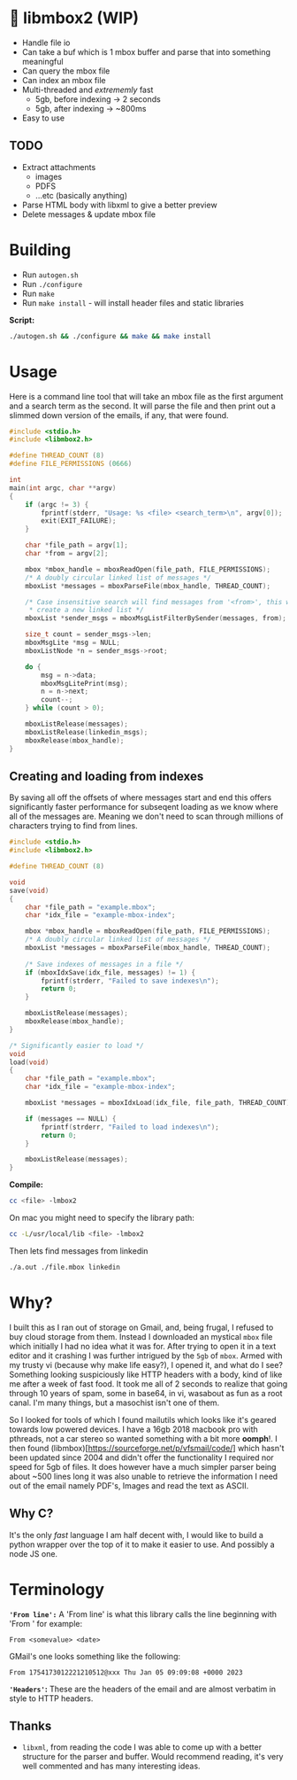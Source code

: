 # 📧 libmbox2 (WIP)
- Handle file io
- Can take a buf which is 1 mbox buffer and parse that into something meaningful
- Can query the mbox file
- Can index an mbox file
- Multi-threaded and _extrememly_ fast
    - 5gb, before indexing -> 2 seconds
    - 5gb, after indexing -> ~800ms
- Easy to use

## TODO
- Extract attachments
    - images
    - PDFS
    - ...etc (basically anything)
- Parse HTML body with libxml to give a better preview
- Delete messages & update mbox file

# Building
- Run `autogen.sh`
- Run `./configure`
- Run `make`
- Run `make install` - will install header files and static libraries

__Script:__
```sh
./autogen.sh && ./configure && make && make install
```

# Usage
Here is a command line tool that will take an mbox file as the first argument
and a search term as the second. It will parse the file and then print out a
slimmed down version of the emails, if any, that were found.

```c
#include <stdio.h>
#include <libmbox2.h>

#define THREAD_COUNT (8)
#define FILE_PERMISSIONS (0666)

int
main(int argc, char **argv)
{ 
    if (argc != 3) {
        fprintf(stderr, "Usage: %s <file> <search_term>\n", argv[0]);
        exit(EXIT_FAILURE);
    }

    char *file_path = argv[1];
    char *from = argv[2];

    mbox *mbox_handle = mboxReadOpen(file_path, FILE_PERMISSIONS);
    /* A doubly circular linked list of messages */
    mboxList *messages = mboxParseFile(mbox_handle, THREAD_COUNT);

    /* Case insensitive search will find messages from '<from>', this will
     * create a new linked list */
    mboxList *sender_msgs = mboxMsgListFilterBySender(messages, from);

    size_t count = sender_msgs->len;
    mboxMsgLite *msg = NULL;
    mboxListNode *n = sender_msgs->root;

    do {
        msg = n->data;
        mboxMsgLitePrint(msg);
        n = n->next;
        count--;
    } while (count > 0);

    mboxListRelease(messages);
    mboxListRelease(linkedin_msgs);
    mboxRelease(mbox_handle);
}
```
## Creating and loading from indexes
By saving all off the offsets of where messages start and end this offers
significantly faster performance for subseqent loading as we know where all of
the messages are. Meaning we don't need to scan through millions of characters
trying to find from lines.

```c
#include <stdio.h>
#include <libmbox2.h>

#define THREAD_COUNT (8)

void
save(void)
{
    char *file_path = "example.mbox";
    char *idx_file = "example-mbox-index";

    mbox *mbox_handle = mboxReadOpen(file_path, FILE_PERMISSIONS);
    /* A doubly circular linked list of messages */
    mboxList *messages = mboxParseFile(mbox_handle, THREAD_COUNT);
    
    /* Save indexes of messages in a file */
    if (mboxIdxSave(idx_file, messages) != 1) {
        fprintf(strderr, "Failed to save indexes\n");
        return 0;
    }

    mboxListRelease(messages);
    mboxRelease(mbox_handle);
}

/* Significantly easier to load */
void
load(void)
{
    char *file_path = "example.mbox";
    char *idx_file = "example-mbox-index";

    mboxList *messages = mboxIdxLoad(idx_file, file_path, THREAD_COUNT);

    if (messages == NULL) {
        fprintf(strderr, "Failed to load indexes\n");
        return 0;
    }

    mboxListRelease(messages);
}

```


__Compile:__
```sh
cc <file> -lmbox2
```

On mac you might need to specify the library path:

```sh
cc -L/usr/local/lib <file> -lmbox2
```

Then lets find messages from linkedin

```sh
./a.out ./file.mbox linkedin
```

# Why?
I built this as I ran out of storage on Gmail, and, being frugal, I refused
to buy cloud storage from them. Instead I downloaded an mystical `mbox` file which
initially I had no idea what it was for. After trying to open it in a text
editor and it crashing I was further intrigued by the `5gb` of `mbox`.
Armed with my trusty vi (because why make life easy?), I opened it, and what do
I see? Something looking suspiciously like HTTP headers with a body, kind of 
like me after a week of fast food. It took me all of 2 seconds to realize that 
going through 10 years of spam, some in base64, in vi, wasabout as fun as a
root canal. I'm many things, but a masochist isn't one of them.

So I looked for tools of which I found mailutils which looks like it's geared
towards low powered devices. I have a 16gb 2018 macbook pro with pthreads, not 
a car stereo so wanted something with a bit more **oomph**!. I then found
(libmbox)[https://sourceforge.net/p/vfsmail/code/] which
hasn't been updated since 2004 and didn't offer the functionality I required nor
speed for 5gb of files. It does however have a much simpler parser being about
~500 lines long it was also unable to retrieve the information I need out of 
the email namely PDF's, Images and read the text as ASCII.

## Why C?
It's the only _fast_ language I am half decent with, I would like to build a
python wrapper over the top of it to make it easier to use. And possibly a 
node JS one.

# Terminology
__`'From line':`__
A 'From line' is what this library calls the line beginning with 'From ' for 
example:

```
From <somevalue> <date>
```
GMail's one looks something like the following:

```
From 1754173012221210512@xxx Thu Jan 05 09:09:08 +0000 2023
```

__`'Headers'`:__
These are the headers of the email and are almost verbatim in style to HTTP 
headers.


## Thanks
- `libxml`, from reading the code I was able to come up with a better structure
  for the parser and buffer. Would recommend reading, it's very well commented
  and has many interesting ideas.
